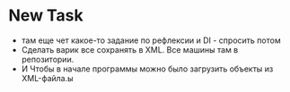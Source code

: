 # New Task
- там еще чет какое-то задание по рефлексии и DI - спросить потом
- Сделать варик все сохранять в XML. Все машины там в репозитории. 
- И Чтобы в начале программы можно было загрузить объекты из XML-файла.ы
